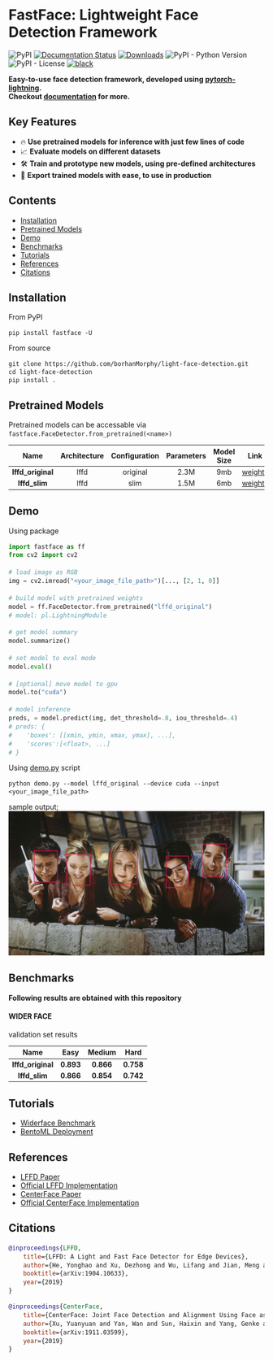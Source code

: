 # FastFace: Lightweight Face Detection Framework

![PyPI](https://img.shields.io/pypi/v/fastface)
[![Documentation Status](https://readthedocs.org/projects/fastface/badge/?version=latest)](https://fastface.readthedocs.io/en/latest/?badge=latest)
[![Downloads](https://pepy.tech/badge/fastface)](https://pepy.tech/project/fastface)
![PyPI - Python Version](https://img.shields.io/pypi/pyversions/fastface)
![PyPI - License](https://img.shields.io/pypi/l/fastface)
[![black](https://img.shields.io/badge/code%20style-black-000000.svg)](https://github.com/psf/black)

**Easy-to-use face detection framework, developed using [pytorch-lightning](https://www.pytorchlightning.ai/).**<br>
**Checkout [documentation](https://fastface.readthedocs.io/en/latest/) for more.**

## Key Features
* :fire: **Use pretrained models for inference with just few lines of code**
* :chart_with_upwards_trend: **Evaluate models on different datasets**
* :hammer_and_wrench: **Train and prototype new models, using pre-defined architectures**
* :rocket: **Export trained models with ease, to use in production**

## Contents
- [Installation](#installation)
- [Pretrained Models](#pretrained-models)
- [Demo](#demo)
- [Benchmarks](#benchmarks)
- [Tutorials](#tutorials)
- [References](#references)
- [Citations](#citations)

## Installation
From PyPI
```
pip install fastface -U
```

From source
```
git clone https://github.com/borhanMorphy/light-face-detection.git
cd light-face-detection
pip install .
```

## Pretrained Models
Pretrained models can be accessable via `fastface.FaceDetector.from_pretrained(<name>)`

Name|Architecture|Configuration|Parameters|Model Size|Link
:------:|:------:|:------:|:------:|:------:|:------:
**lffd_original**|lffd|original|2.3M|9mb|[weights](https://drive.google.com/file/d/1qFRuGhzoMWrW9WNlWw9jHXPY51MBssQD/view?usp=sharing)
**lffd_slim**|lffd|slim|1.5M|6mb|[weights](https://drive.google.com/file/d/1UOHllYp5NY4mV7lHmq0c9xsryRIufpAQ/view?usp=sharing)

## Demo
Using package
```python
import fastface as ff
from cv2 import cv2

# load image as RGB
img = cv2.imread("<your_image_file_path>")[..., [2, 1, 0]]

# build model with pretrained weights
model = ff.FaceDetector.from_pretrained("lffd_original")
# model: pl.LightningModule

# get model summary
model.summarize()

# set model to eval mode
model.eval()

# [optional] move model to gpu
model.to("cuda")

# model inference
preds, = model.predict(img, det_threshold=.8, iou_threshold=.4)
# preds: {
#    'boxes': [[xmin, ymin, xmax, ymax], ...],
#    'scores':[<float>, ...]
# }

```

Using [demo.py](/demo.py) script
```
python demo.py --model lffd_original --device cuda --input <your_image_file_path>
```
sample output;
![alt text](resources/friends.jpg)

## Benchmarks
**Following results are obtained with this repository**

#### WIDER FACE
validation set results

Name|Easy|Medium|Hard|
:------:|:------:|:------:|:------:
**lffd_original**|**0.893**|**0.866**|**0.758**
**lffd_slim**|**0.866**|**0.854**|**0.742**


## Tutorials
* [Widerface Benchmark](./tutorials/widerface_benchmark/README.md)
* [BentoML Deployment](./tutorials/bentoml_deployment/README.md)

## References
- [LFFD Paper](https://arxiv.org/pdf/1904.10633.pdf)
- [Official LFFD Implementation](https://github.com/YonghaoHe/A-Light-and-Fast-Face-Detector-for-Edge-Devices)
- [CenterFace Paper](https://arxiv.org/pdf/1911.03599.pdf)
- [Official CenterFace Implementation](https://github.com/Star-Clouds/CenterFace)

## Citations
```bibtex
@inproceedings{LFFD,
    title={LFFD: A Light and Fast Face Detector for Edge Devices},
    author={He, Yonghao and Xu, Dezhong and Wu, Lifang and Jian, Meng and Xiang, Shiming and Pan, Chunhong},
    booktitle={arXiv:1904.10633},
    year={2019}
}
```

```bibtex
@inproceedings{CenterFace,
    title={CenterFace: Joint Face Detection and Alignment Using Face as Point},
    author={Xu, Yuanyuan and Yan, Wan and Sun, Haixin and Yang, Genke and Luo, Jiliang},
    booktitle={arXiv:1911.03599},
    year={2019}
}
```